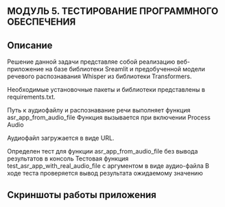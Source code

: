 ## МОДУЛЬ 5. ТЕСТИРОВАНИЕ ПРОГРАММНОГО ОБЕСПЕЧЕНИЯ

## Описание
Решение данной задачи представляе собой реализацию веб-приложение на базе библиотеки Sreamlit и предобученной модели речевого распознавания Whisper из библиотеки Transformers.

Необходимые установочные пакеты и библиотеки представлены в requirements.txt.

Путь к аудиофайлу и распознавание речи выполняет функция asr_app_from_audio_file
Функция вызывается при включении Process Audio

Аудиофайл загружается в виде URL.

Определен тест для функции asr_app_from_audio_file без вывода результатов в консоль
Тестовая функция test_asr_app_with_real_audio_file с аргументом в виде аудио-файла
В ходе теста проверяется вывод результата ожидаемому значению

## Скриншоты работы приложения
